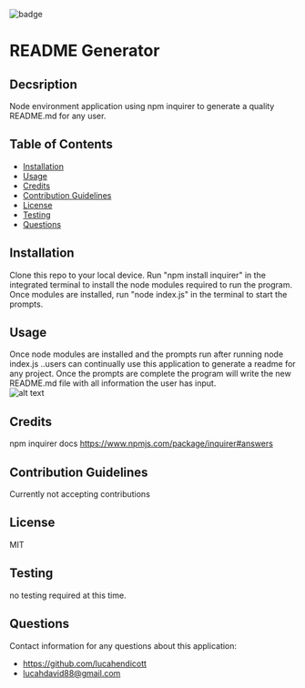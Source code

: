 
![badge](https://img.shields.io/badge/license-MIT-brightgreen)   
# README Generator  

## Decsription  
Node environment application using npm inquirer to generate a quality README.md for any user.      

## Table of Contents  
* [Installation](#installation)  
* [Usage](#usage)  
* [Credits](#credits)  
* [Contribution Guidelines](#contribution-guidelines)   
* [License](#license)  
* [Testing](#testing)  
* [Questions](#questions)  

## Installation  
Clone this repo to your local device. Run "npm install inquirer" in the integrated terminal to install the node modules required to run the program. Once modules are installed, run "node index.js" in the terminal to start the prompts.   

## Usage  
Once node modules are installed and the prompts run after running node index.js ..users can continually use this application to generate a readme for any project. Once the prompts are complete the program will write the new README.md file with all information the user has input.  
![alt text](readme-gen-gif-bigger.gif)

## Credits  
npm inquirer docs https://www.npmjs.com/package/inquirer#answers  

## Contribution Guidelines  
Currently not accepting contributions  

## License  
MIT  

## Testing  
no testing required at this time.

## Questions  
Contact information for any questions about this application: 
* https://github.com/lucahendicott  
* lucahdavid88@gmail.com  

